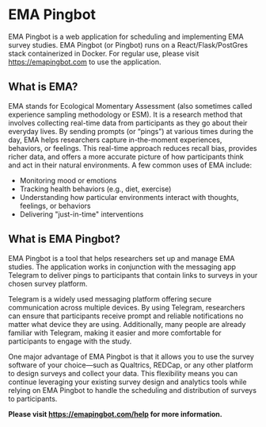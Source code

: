 # EMA Pingbot

EMA Pingbot is a web application for scheduling and implementing EMA survey studies. EMA Pingbot (or Pingbot) runs on a React/Flask/PostGres stack containerized in Docker. For regular use, please visit https://emapingbot.com to use the application.

## What is EMA? 
EMA stands for Ecological Momentary Assessment (also sometimes called experience sampling methodology or ESM). It is a research method that involves collecting real-time data from participants as they go about their everyday lives. By sending prompts (or “pings”) at various times during the day, EMA helps researchers capture in-the-moment experiences, behaviors, or feelings. This real-time approach reduces recall bias, provides richer data, and offers a more accurate picture of how participants think and act in their natural environments. A few common uses of EMA include:

 - Monitoring mood or emotions
 - Tracking health behaviors (e.g., diet, exercise)
 - Understanding how particular environments interact with thoughts, feelings, or behaviors
 - Delivering "just-in-time" interventions

 ## What is EMA Pingbot?
 
 EMA Pingbot is a tool that helps researchers set up and manage EMA studies. The application works in conjunction with the messaging app Telegram to deliver pings to participants that contain links to surveys in your chosen survey platform.

Telegram is a widely used messaging platform offering secure communication across multiple devices. By using Telegram, researchers can ensure that participants receive prompt and reliable notifications no matter what device they are using. Additionally, many people are already familiar with Telegram, making it easier and more comfortable for participants to engage with the study.

One major advantage of EMA Pingbot is that it allows you to use the survey software of your choice—such as Qualtrics, REDCap, or any other platform to design surveys and collect your data. This flexibility means you can continue leveraging your existing survey design and analytics tools while relying on EMA Pingbot to handle the scheduling and distribution of surveys to participants.

<strong>Please visit https://emapingbot.com/help for more information.</strong>